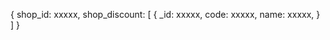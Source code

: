 {
  shop_id: xxxxx,
  shop_discount: [
    {
      _id: xxxxx,
      code: xxxxx,
      name: xxxxx,
    }
  ]
}
